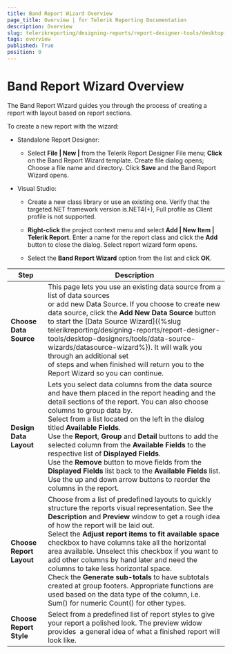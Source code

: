 ```yaml
---
title: Band Report Wizard Overview
page_title: Overview | for Telerik Reporting Documentation
description: Overview
slug: telerikreporting/designing-reports/report-designer-tools/desktop-designers/tools/report-wizards/band-report-wizard/overview
tags: overview
published: True
position: 0
---
```


# Band Report Wizard Overview

The Band Report Wizard guides you through the process of creating a report with layout based on report sections.

To create a new report with the wizard: 

* Standalone Report Designer: 

   + Select __File | New |__ from the Telerik Report Designer File menu; __Click__ on the Band Report Wizard template. Create file dialog opens; Choose a file name and directory. Click __Save__ and the Band Report Wizard opens. 

* Visual Studio:           

   + Create a new class library or use an existing one. Verify that the targeted.NET framework version is.NET4(+), Full profile as Client profile is not supported. 

   + __Right-click__ the project context menu and select __Add | New Item | Telerik Report__. Enter a name for the report class and click the __Add__ button to close the dialog. Select report wizard form opens. 

   + Select the __Band Report Wizard__ option from the list and click __OK__. 



|  __Step__ |  __Description__ |
| ------ | ------ |
| __Choose Data Source__ |This page lets you use an existing data source from a list of data sources<br/> or add new Data Source. If you choose to create new data source, click the __Add New Data Source__ button to start the [Data Source Wizard]({%slug telerikreporting/designing-reports/report-designer-tools/desktop-designers/tools/data-source-wizards/datasource-wizard%}). It will walk you through an additional set<br/> of steps and when finished will return you to the Report Wizard so you can continue.|
| __Design Data Layout__ |Lets you select data columns from the data source and have them placed in the report heading and the detail sections of the report. You can also choose columns to group data by.<br/> Select from a list located on the left in the dialog titled __Available Fields__.<br/> Use the __Report__, __Group__ and __Detail__ buttons to add the selected column from the __Available Fields__ to the respective list of __Displayed Fields__.<br/> Use the __Remove__ button to move fields from the __Displayed Fields__ list back to the __Available Fields__ list. Use the up and down arrow buttons to reorder the columns in the report. |
| __Choose Report Layout__ |Choose from a list of predefined layouts to quickly structure the reports visual representation. See the __Description__ and __Preview__ window to get a rough idea of how the report will be laid out.<br/> Select the __Adjust report items to fit available space__ checkbox to have columns take all the horizontal area available. Unselect this checkbox if you want to add other columns by hand later and need the columns to take less horizontal space.<br/> Check the __Generate sub-totals__ to have subtotals created at group footers. Appropriate functions are used based on the data type of the column, i.e. Sum() for numeric Count() for other types.|
| __Choose Report Style__ |Select from a predefined list of report styles to give your report a polished look. The preview widow provides  a general idea of what a finished report will look like.|

